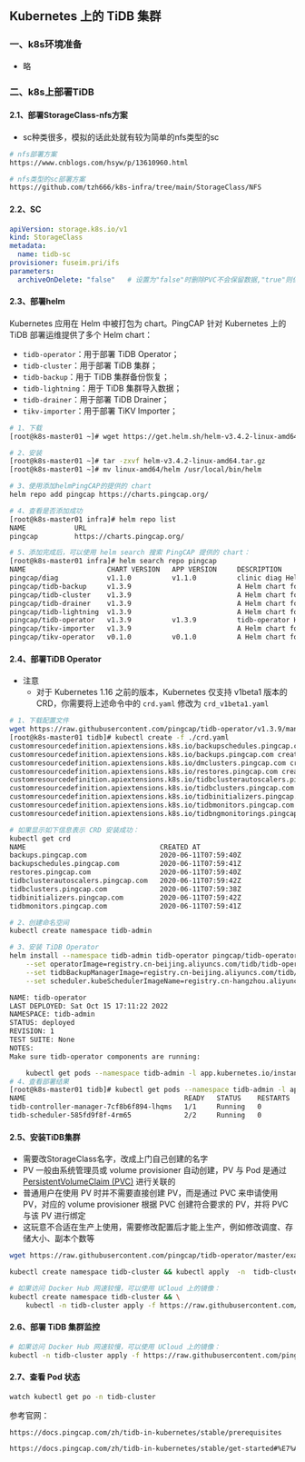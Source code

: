 ## Kubernetes 上的 TiDB 集群

### 一、k8s环境准备

- 略

### 二、k8s上部署TiDB

#### 2.1、部署StorageClass-nfs方案

- sc种类很多，模拟的话此处就有较为简单的nfs类型的sc

```sh
# nfs部署方案
https://www.cnblogs.com/hsyw/p/13610960.html

# nfs类型的sc部署方案
https://github.com/tzh666/k8s-infra/tree/main/StorageClass/NFS
```

#### 2.2、SC

```yaml
apiVersion: storage.k8s.io/v1
kind: StorageClass
metadata:
  name: tidb-sc
provisioner: fuseim.pri/ifs
parameters:
  archiveOnDelete: "false"   # 设置为"false"时删除PVC不会保留数据,"true"则保留数据
```



#### 2.3、部署helm

Kubernetes 应用在 Helm 中被打包为 chart。PingCAP 针对 Kubernetes 上的 TiDB 部署运维提供了多个 Helm chart：

- `tidb-operator`：用于部署 TiDB Operator；
- `tidb-cluster`：用于部署 TiDB 集群；
- `tidb-backup`：用于 TiDB 集群备份恢复；
- `tidb-lightning`：用于 TiDB 集群导入数据；
- `tidb-drainer`：用于部署 TiDB Drainer；
- `tikv-importer`：用于部署 TiKV Importer；

```sh
# 1、下载
[root@k8s-master01 ~]# wget https://get.helm.sh/helm-v3.4.2-linux-amd64.tar.gz

# 2、安装
[root@k8s-master01 ~]# tar -zxvf helm-v3.4.2-linux-amd64.tar.gz 
[root@k8s-master01 ~]# mv linux-amd64/helm /usr/local/bin/helm

# 3、使用添加helmPingCAP的提供的 chart
helm repo add pingcap https://charts.pingcap.org/

# 4、查看是否添加成功
[root@k8s-master01 infra]# helm repo list
NAME            URL                                       
pingcap         https://charts.pingcap.org/

# 5、添加完成后，可以使用 helm search 搜索 PingCAP 提供的 chart：
[root@k8s-master01 infra]# helm search repo pingcap
NAME                    CHART VERSION   APP VERSION     DESCRIPTION                            
pingcap/diag            v1.1.0          v1.1.0          clinic diag Helm chart for Kubernetes  
pingcap/tidb-backup     v1.3.9                          A Helm chart for TiDB Backup or Restore
pingcap/tidb-cluster    v1.3.9                          A Helm chart for TiDB Cluster          
pingcap/tidb-drainer    v1.3.9                          A Helm chart for TiDB Binlog drainer.  
pingcap/tidb-lightning  v1.3.9                          A Helm chart for TiDB Lightning        
pingcap/tidb-operator   v1.3.9          v1.3.9          tidb-operator Helm chart for Kubernetes
pingcap/tikv-importer   v1.3.9                          A Helm chart for TiKV Importer         
pingcap/tikv-operator   v0.1.0          v0.1.0          A Helm chart for Kubernetes           
```

#### 2.4、部署TiDB Operator

- 注意
  - 对于 Kubernetes 1.16 之前的版本，Kubernetes 仅支持 v1beta1 版本的 CRD，你需要将上述命令中的 `crd.yaml` 修改为 `crd_v1beta1.yaml`

```sh
# 1、下载配置文件
wget https://raw.githubusercontent.com/pingcap/tidb-operator/v1.3.9/manifests/crd.yaml
[root@k8s-master01 tidb]# kubectl create -f ./crd.yaml
customresourcedefinition.apiextensions.k8s.io/backupschedules.pingcap.com created
customresourcedefinition.apiextensions.k8s.io/backups.pingcap.com created
customresourcedefinition.apiextensions.k8s.io/dmclusters.pingcap.com created
customresourcedefinition.apiextensions.k8s.io/restores.pingcap.com created
customresourcedefinition.apiextensions.k8s.io/tidbclusterautoscalers.pingcap.com created
customresourcedefinition.apiextensions.k8s.io/tidbclusters.pingcap.com created
customresourcedefinition.apiextensions.k8s.io/tidbinitializers.pingcap.com created
customresourcedefinition.apiextensions.k8s.io/tidbmonitors.pingcap.com created
customresourcedefinition.apiextensions.k8s.io/tidbngmonitorings.pingcap.com created

# 如果显示如下信息表示 CRD 安装成功：
kubectl get crd
NAME                                 CREATED AT
backups.pingcap.com                  2020-06-11T07:59:40Z
backupschedules.pingcap.com          2020-06-11T07:59:41Z
restores.pingcap.com                 2020-06-11T07:59:40Z
tidbclusterautoscalers.pingcap.com   2020-06-11T07:59:42Z
tidbclusters.pingcap.com             2020-06-11T07:59:38Z
tidbinitializers.pingcap.com         2020-06-11T07:59:42Z
tidbmonitors.pingcap.com             2020-06-11T07:59:41Z

# 2、创建命名空间
kubectl create namespace tidb-admin

# 3、安装 TiDB Operator
helm install --namespace tidb-admin tidb-operator pingcap/tidb-operator --version v1.3.9 \
    --set operatorImage=registry.cn-beijing.aliyuncs.com/tidb/tidb-operator:v1.3.9 \
    --set tidbBackupManagerImage=registry.cn-beijing.aliyuncs.com/tidb/tidb-backup-manager:v1.3.9 \
    --set scheduler.kubeSchedulerImageName=registry.cn-hangzhou.aliyuncs.com/google_containers/kube-scheduler

NAME: tidb-operator
LAST DEPLOYED: Sat Oct 15 17:11:22 2022
NAMESPACE: tidb-admin
STATUS: deployed
REVISION: 1
TEST SUITE: None
NOTES:
Make sure tidb-operator components are running:

    kubectl get pods --namespace tidb-admin -l app.kubernetes.io/instance=tidb-operator
# 4、查看部署结果
[root@k8s-master01 tidb]# kubectl get pods --namespace tidb-admin -l app.kubernetes.io/instance=tidb-operator
NAME                                       READY   STATUS    RESTARTS   AGE
tidb-controller-manager-7cf8b6f894-lhqms   1/1     Running   0          4m58s
tidb-scheduler-585fd9f8f-4rm65             2/2     Running   0          4m58s
```

#### 2.5、安装TiDB集群

- 需要改StorageClass名字，改成上门自己创建的名字
- PV 一般由系统管理员或 volume provisioner 自动创建，PV 与 Pod 是通过 [PersistentVolumeClaim (PVC)](https://kubernetes.io/docs/concepts/storage/persistent-volumes/#persistentvolumeclaims) 进行关联的
- 普通用户在使用 PV 时并不需要直接创建 PV，而是通过 PVC 来申请使用 PV，对应的 volume provisioner 根据 PVC 创建符合要求的 PV，并将 PVC 与该 PV 进行绑定
- 这玩意不合适在生产上使用，需要修改配置后才能上生产，例如修改调度、存储大小、副本个数等

```sh
wget https://raw.githubusercontent.com/pingcap/tidb-operator/master/examples/basic/tidb-cluster.yaml

kubectl create namespace tidb-cluster && kubectl apply  -n  tidb-cluster -f tidb-cluster.yaml

# 如果访问 Docker Hub 网速较慢，可以使用 UCloud 上的镜像：
kubectl create namespace tidb-cluster && \
    kubectl -n tidb-cluster apply -f https://raw.githubusercontent.com/pingcap/tidb-operator/master/examples/basic-cn/tidb-cluster.yaml
```

#### 2.6、部署 TiDB 集群监控

```sh
# 如果访问 Docker Hub 网速较慢，可以使用 UCloud 上的镜像：
kubectl -n tidb-cluster apply -f https://raw.githubusercontent.com/pingcap/tidb-operator/master/examples/basic-cn/tidb-monitor.yaml
```

#### 2.7、查看 Pod 状态

```sh
watch kubectl get po -n tidb-cluster
```

参考官网：

```sh
https://docs.pingcap.com/zh/tidb-in-kubernetes/stable/prerequisites

https://docs.pingcap.com/zh/tidb-in-kubernetes/stable/get-started#%E7%AC%AC-2-%E6%AD%A5%E9%83%A8%E7%BD%B2-tidb-operator
```

### 